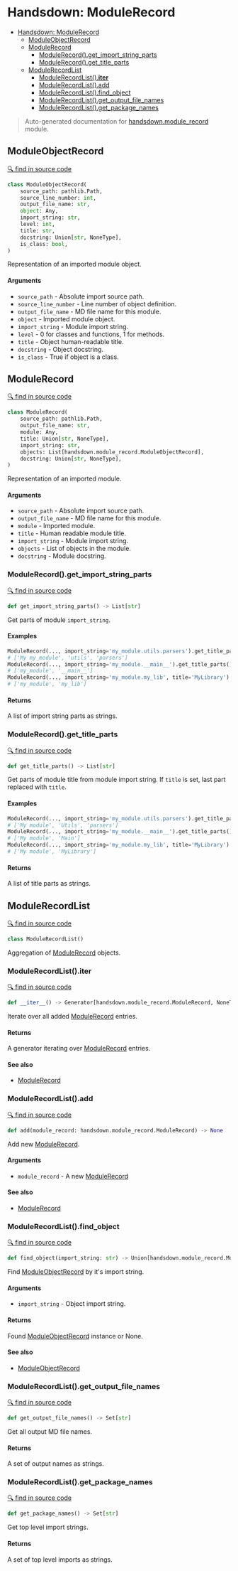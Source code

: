 # Handsdown: ModuleRecord

- [Handsdown: ModuleRecord](#handsdown-modulerecord)
  - [ModuleObjectRecord](#moduleobjectrecord)
  - [ModuleRecord](#modulerecord)
    - [ModuleRecord().get_import_string_parts](#modulerecordget_import_string_parts)
    - [ModuleRecord().get_title_parts](#modulerecordget_title_parts)
  - [ModuleRecordList](#modulerecordlist)
    - [ModuleRecordList().__iter__](#modulerecordlist__iter__)
    - [ModuleRecordList().add](#modulerecordlistadd)
    - [ModuleRecordList().find_object](#modulerecordlistfind_object)
    - [ModuleRecordList().get_output_file_names](#modulerecordlistget_output_file_names)
    - [ModuleRecordList().get_package_names](#modulerecordlistget_package_names)

> Auto-generated documentation for [handsdown.module_record](../handsdown/module_record.py) module.

## ModuleObjectRecord

[🔍 find in source code](../handsdown/module_record.py#L7)

```python
class ModuleObjectRecord(
    source_path: pathlib.Path,
    source_line_number: int,
    output_file_name: str,
    object: Any,
    import_string: str,
    level: int,
    title: str,
    docstring: Union[str, NoneType],
    is_class: bool,
)
```

Representation of an imported module object.

#### Arguments

- `source_path` - Absolute import source path.
- `source_line_number` - Line number of object definition.
- `output_file_name` - MD file name for this module.
- `object` - Imported module object.
- `import_string` - Module import string.
- `level` - 0 for classes and functions, 1 for methods.
- `title` - Object human-readable title.
- `docstring` - Object docstring.
- `is_class` - True if object is a class.

## ModuleRecord

[🔍 find in source code](../handsdown/module_record.py#L35)

```python
class ModuleRecord(
    source_path: pathlib.Path,
    output_file_name: str,
    module: Any,
    title: Union[str, NoneType],
    import_string: str,
    objects: List[handsdown.module_record.ModuleObjectRecord],
    docstring: Union[str, NoneType],
)
```

Representation of an imported module.

#### Arguments

- `source_path` - Absolute import source path.
- `output_file_name` - MD file name for this module.
- `module` - Imported module.
- `title` - Human readable module title.
- `import_string` - Module import string.
- `objects` - List of objects in the module.
- `docstring` - Module docstring.

### ModuleRecord().get_import_string_parts

[🔍 find in source code](../handsdown/module_record.py#L57)

```python
def get_import_string_parts() -> List[str]
```

Get parts of module `import_string`.

#### Examples

```python
ModuleRecord(..., import_string='my_module.utils.parsers').get_title_parts()
# ['My my_module', 'utils', 'parsers']
ModuleRecord(..., import_string='my_module.__main__').get_title_parts()
# ['my_module', '__main__']
ModuleRecord(..., import_string='my_module.my_lib', title='MyLibrary').get_title_parts()
# ['my_module', 'my_lib']
```

#### Returns

A list of import string parts as strings.

### ModuleRecord().get_title_parts

[🔍 find in source code](../handsdown/module_record.py#L77)

```python
def get_title_parts() -> List[str]
```

Get parts of module title from module import string.
If `title` is set, last part replaced with `title`.

#### Examples

```python
ModuleRecord(..., import_string='my_module.utils.parsers').get_title_parts()
# ['My module', 'Utils', 'parsers']
ModuleRecord(..., import_string='my_module.__main__').get_title_parts()
# ['My module', 'Main']
ModuleRecord(..., import_string='my_module.my_lib', title='MyLibrary').get_title_parts()
# ['My module', 'MyLibrary']
```

#### Returns

A list of title parts as strings.

## ModuleRecordList

[🔍 find in source code](../handsdown/module_record.py#L108)

```python
class ModuleRecordList()
```

Aggregation of [ModuleRecord](#modulerecord) objects.

### ModuleRecordList().__iter__

[🔍 find in source code](../handsdown/module_record.py#L159)

```python
def __iter__() -> Generator[handsdown.module_record.ModuleRecord, NoneType, NoneType]
```

Iterate over all added [ModuleRecord](#modulerecord) entries.

#### Returns

A generator iterating over [ModuleRecord](#modulerecord) entries.

#### See also

- [ModuleRecord](#modulerecord)

### ModuleRecordList().add

[🔍 find in source code](../handsdown/module_record.py#L147)

```python
def add(module_record: handsdown.module_record.ModuleRecord) -> None
```

Add new [ModuleRecord](#modulerecord).

#### Arguments

- `module_record` - A new [ModuleRecord](#modulerecord)

#### See also

- [ModuleRecord](#modulerecord)

### ModuleRecordList().find_object

[🔍 find in source code](../handsdown/module_record.py#L117)

```python
def find_object(import_string: str) -> Union[handsdown.module_record.ModuleObjectRecord, NoneType]
```

Find [ModuleObjectRecord](#moduleobjectrecord) by it's import string.

#### Arguments

- `import_string` - Object import string.

#### Returns

Found [ModuleObjectRecord](#moduleobjectrecord) instance or None.

#### See also

- [ModuleObjectRecord](#moduleobjectrecord)

### ModuleRecordList().get_output_file_names

[🔍 find in source code](../handsdown/module_record.py#L129)

```python
def get_output_file_names() -> Set[str]
```

Get all output MD file names.

#### Returns

A set of output names as strings.

### ModuleRecordList().get_package_names

[🔍 find in source code](../handsdown/module_record.py#L138)

```python
def get_package_names() -> Set[str]
```

Get top level import strings.

#### Returns

A set of top level imports as strings.
